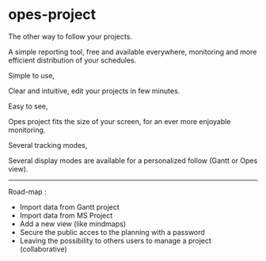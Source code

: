 # opes-project

The other way to follow your projects.


A simple reporting tool, free and available everywhere, monitoring and more efficient distribution of your schedules.


Simple to use, 

Clear and intuitive, edit your projects in few minutes.

Easy to see, 

Opes project fits the size of your screen, for an ever more enjoyable monitoring.

Several tracking modes, 

Several display modes are available for a personalized follow (Gantt or Opes view).


 --------

 
Road-map :
 - Import data from Gantt project
 - Import data from MS Project
 - Add a new view (like mindmaps)
 - Secure the public acces to the planning with a password
 - Leaving the possibility to others users to manage a project (collaborative)